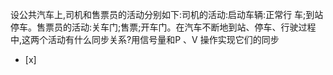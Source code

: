 设公共汽车上,司机和售票员的活动分别如下:司机的活动:启动车辆:正常行
车;到站停车。售票员的活动:关车门;售票;开车门。在汽车不断地到站、停车、行驶过程中,这两个活动有什么同步关系?用信号量和P 、V 操作实现它们的同步
- [x]  

